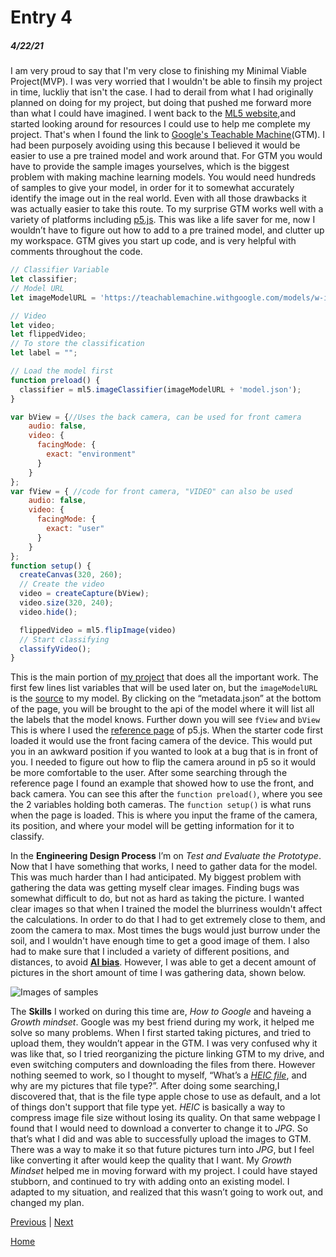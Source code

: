 <!--Grading policy at: https://docs.google.com/document/d/1anCzhzfZUNXD713Z1PqBDSAO_tU2PbZUpvT6zi3Y0jQ/preview-->
# Entry 4
##### 4/22/21

I am very proud to say that I'm very close to finishing my Minimal Viable Project(MVP). I was very worried that I wouldn't be able to finsih my project in time, luckliy that isn't the case. I had to derail from what I had originally planned on doing for my project, but doing that pushed me forward more than what I could have imagined. I went back to the <a href = "https://learn.ml5js.org/#/reference/image-classifier">ML5 website</a>,and started looking around for resources I could use to help me complete my project. That's when I found the link to <a href = "https://teachablemachine.withgoogle.com/train">Google's Teachable Machine</a>(GTM). I had been purposely avoiding using this because I believed it would be easier to use a pre trained model and work around that. For GTM you would have to provide the sample images yourselves, which is the biggest problem with making machine learning models. You would need hundreds of samples to give your model, in order for it to somewhat accurately identify the image out in the real world. Even with all those drawbacks it was actually easier to take this route. To my surprise GTM works well with a variety of platforms including <a href = "https://p5js.org/">p5.js</a>. This was like a life saver for me, now I wouldn’t have to figure out how to add to a pre trained model, and clutter up my workspace. GTM gives you start up code, and is very helpful with comments throughout the code. 

```javascript
// Classifier Variable
let classifier;
// Model URL
let imageModelURL = 'https://teachablemachine.withgoogle.com/models/w-i3lGn0r/';

// Video
let video;
let flippedVideo;
// To store the classification
let label = "";

// Load the model first
function preload() {
  classifier = ml5.imageClassifier(imageModelURL + 'model.json');
}

var bView = {//Uses the back camera, can be used for front camera
    audio: false,
    video: {
      facingMode: {
        exact: "environment"
      }
    } 
};
var fView = { //code for front camera, "VIDEO" can also be used
    audio: false,
    video: {
      facingMode: {
        exact: "user"
      }
    } 
};
function setup() {
  createCanvas(320, 260);
  // Create the video
  video = createCapture(bView);
  video.size(320, 240);
  video.hide();

  flippedVideo = ml5.flipImage(video)
  // Start classifying
  classifyVideo();
}
```
This is the main portion of <a href="https://editor.p5js.org/gerardb2827/present/Jh79r6VQd">my project</a> that does all the important work. The first few lines list variables that will be used later on, but the `imageModelURL` is the <a href="https://teachablemachine.withgoogle.com/models/w-i3lGn0r/">source</a> to my model. By clicking on the “metadata.json” at the bottom of the page, you will be brought to the api of the model where it will list all the labels that the model knows. Further down you will see `fView` and `bView` This is where I used the <a href="https://p5js.org/reference/">reference page</a> of p5.js. When the starter code first loaded it would use the front facing camera of the device. This would put you in an awkward position if you wanted to look at a bug that is in front of you. I needed to figure out how to flip the camera around in p5 so it would be more comfortable to the user. After some searching through the reference page I found an example that showed how to use the front, and back camera. You can see this after the `function preload()`, where you see the 2 variables holding both cameras. The `function setup()` is what runs when the page is loaded. This is where you input the frame of the camera, its position, and where your model will be getting information for it to classify. 

In the **Engineering Design Process** I’m on _Test and Evaluate the Prototype_. Now that I have something that works, I need to gather data for the model. This was much harder than I had anticipated. My biggest problem with gathering the data was getting myself clear images. Finding bugs was somewhat difficult to do, but not as hard as taking the picture. I wanted clear images so that when I trained the model the blurriness wouldn't affect the calculations. In order to do that I had to get extremely close to them, and zoom the camera to max. Most times the bugs would just burrow under the soil, and I wouldn't have enough time to get a good image of them. I also had to make sure that I included a variety of different positions, and distances, to avoid <a href = "https://eandt.theiet.org/content/articles/2021/04/ai-bias-is-down-to-people-not-technology/">**AI bias**</a>. However, I was able to get a decent amount of pictures in the short amount of time I was gathering data, shown below. 

![Images of samples](..//Sample-SS.png)

The **Skills** I worked on during this time are, _How to Google_ and haveing a _Growth mindset_. Google was my best friend during my work, it helped me solve so many problems. When I first started taking pictures, and tried to upload them, they wouldn’t appear in the GTM. I was very confused why it was like that, so I tried reorganizing the picture linking GTM to my drive, and even switching computers and downloading the files from there. However nothing seemed to work, so I thought to myself, “What’s a <a href = "https://backlightblog.com/iphone-heic-to-jpg">_HEIC file_</a>, and why are my pictures that file type?”. After doing some searching,I discovered that, that is the file type apple chose to use as default, and a lot of things don't support that file type yet. _HEIC_ is basically a way to compress image file size without losing its quality. On that same webpage I found that I would need to download a converter to change it to _JPG_. So that’s what I did and was able to successfully upload the images to GTM. There was a way to make it so that future pictures turn into _JPG_, but I feel like converting it after would keep the quality that I want. My _Growth Mindset_ helped me in moving forward with my project. I could have stayed stubborn, and continued to try with adding onto an existing model. I adapted to my situation, and realized that this wasn’t going to work out, and changed my plan.

[Previous](entry03.md) | [Next](entry05.md)

[Home](../README.md)

